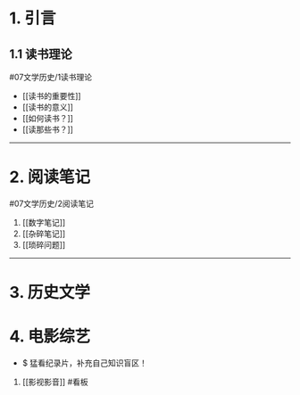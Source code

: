 # 1. 引言 
## 1.1 读书理论 
#07文学历史/1读书理论
- [[读书的重要性]]
- [[读书的意义]]
- [[如何读书？]]
- [[读那些书？]]

---
# 2. 阅读笔记 
#07文学历史/2阅读笔记
1. [[数字笔记]]
2. [[杂碎笔记]]
3. [[琐碎问题]]

---
# 3.  历史文学 



# 4. 电影综艺 
- $ 猛看纪录片，补充自己知识盲区！
1. [[影视影音]] #看板